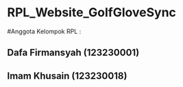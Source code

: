 # RPL_Website_GolfGloveSync

#Anggota Kelompok RPL :
## Dafa Firmansyah (123230001)
## Imam Khusain (123230018)
